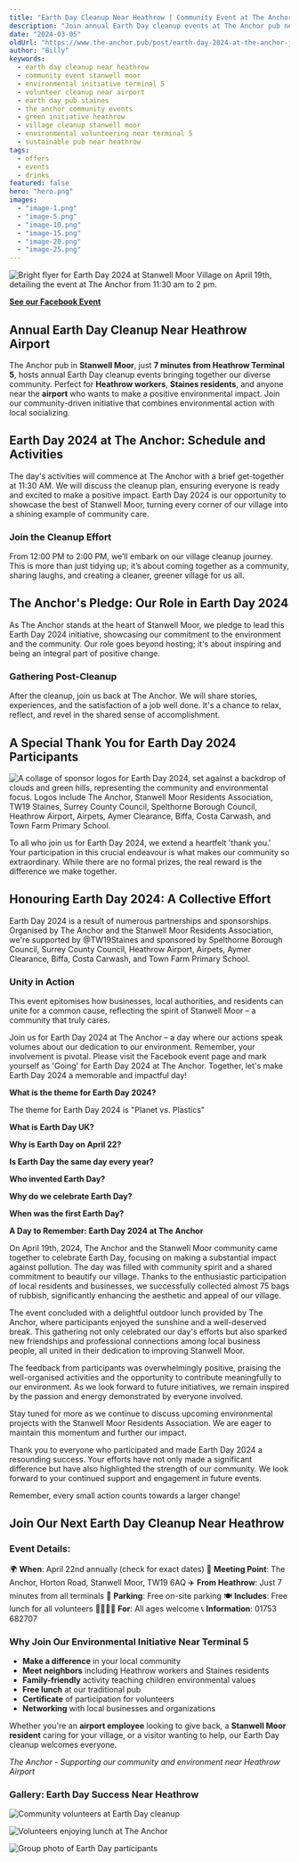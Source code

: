 ```yaml
---
title: "Earth Day Cleanup Near Heathrow | Community Event at The Anchor"
description: "Join annual Earth Day cleanup events at The Anchor pub near Heathrow Airport. Community environmental initiative in Stanwell Moor, just 7 minutes from Terminal 5. Free lunch for volunteers, family-friendly activities. Perfect for Heathrow workers and Staines residents wanting to help the environment."
date: "2024-03-05"
oldUrl: "https://www.the-anchor.pub/post/earth-day-2024-at-the-anchor-join-the-cleanup-thea"
author: "Billy"
keywords:
  - earth day cleanup near heathrow
  - community event stanwell moor
  - environmental initiative terminal 5
  - volunteer cleanup near airport
  - earth day pub staines
  - the anchor community events
  - green initiative heathrow
  - village cleanup stanwell moor
  - environmental volunteering near terminal 5
  - sustainable pub near heathrow
tags:
  - offers
  - events
  - drinks
featured: false
hero: "hero.png"
images:
  - "image-1.png"
  - "image-5.png"
  - "image-10.png"
  - "image-15.png"
  - "image-20.png"
  - "image-25.png"
---
```


  

![Bright flyer for Earth Day 2024 at Stanwell Moor Village on April 19th, detailing the event at The Anchor from 11:30 am to 2 pm.](/content/blog/earth-day-2024-at-the-anchor-join-the-cleanup-thea/hero.png)

  

[**See our Facebook Event**](https://bit.ly/49QawSg)

  

## **Annual Earth Day Cleanup Near Heathrow Airport**

The Anchor pub in **Stanwell Moor**, just **7 minutes from Heathrow Terminal 5**, hosts annual Earth Day cleanup events bringing together our diverse community. Perfect for **Heathrow workers**, **Staines residents**, and anyone near the **airport** who wants to make a positive environmental impact. Join our community-driven initiative that combines environmental action with local socializing.

  

## **Earth Day 2024 at The Anchor: Schedule and Activities**

  

The day's activities will commence at The Anchor with a brief get-together at 11:30 AM. We will discuss the cleanup plan, ensuring everyone is ready and excited to make a positive impact. Earth Day 2024 is our opportunity to showcase the best of Stanwell Moor, turning every corner of our village into a shining example of community care.

  

### **Join the Cleanup Effort**

  

From 12:00 PM to 2:00 PM, we’ll embark on our village cleanup journey. This is more than just tidying up; it’s about coming together as a community, sharing laughs, and creating a cleaner, greener village for us all.

  

## **The Anchor's Pledge: Our Role in Earth Day 2024**

  

As The Anchor stands at the heart of Stanwell Moor, we pledge to lead this Earth Day 2024 initiative, showcasing our commitment to the environment and the community. Our role goes beyond hosting; it's about inspiring and being an integral part of positive change.

  

### **Gathering Post-Cleanup**

  

After the cleanup, join us back at The Anchor. We will share stories, experiences, and the satisfaction of a job well done. It's a chance to relax, reflect, and revel in the shared sense of accomplishment.

  

## **A Special Thank You for Earth Day 2024 Participants**

  

![A collage of sponsor logos for Earth Day 2024, set against a backdrop of clouds and green hills, representing the community and environmental focus. Logos include The Anchor, Stanwell Moor Residents Association, TW19 Staines, Surrey County Council, Spelthorne Borough Council, Heathrow Airport, Airpets, Aymer Clearance, Biffa, Costa Carwash, and Town Farm Primary School.](/content/blog/earth-day-2024-at-the-anchor-join-the-cleanup-thea/image-1.png)

  

To all who join us for Earth Day 2024, we extend a heartfelt 'thank you.' Your participation in this crucial endeavour is what makes our community so extraordinary. While there are no formal prizes, the real reward is the difference we make together.

  

## **Honouring Earth Day 2024: A Collective Effort**

  

Earth Day 2024 is a result of numerous partnerships and sponsorships. Organised by The Anchor and the Stanwell Moor Residents Association, we're supported by @TW19Staines and sponsored by Spelthorne Borough Council, Surrey County Council, Heathrow Airport, Airpets, Aymer Clearance, Biffa, Costa Carwash, and Town Farm Primary School.

  

### **Unity in Action**

  

This event epitomises how businesses, local authorities, and residents can unite for a common cause, reflecting the spirit of Stanwell Moor – a community that truly cares.

  

Join us for Earth Day 2024 at The Anchor – a day where our actions speak volumes about our dedication to our environment. Remember, your involvement is pivotal. Please visit the Facebook event page and mark yourself as 'Going' for Earth Day 2024 at The Anchor. Together, let's make Earth Day 2024 a memorable and impactful day!

  

  

**What is the theme for Earth Day 2024?**

The theme for Earth Day 2024 is "Planet vs. Plastics"

**What is Earth Day UK?**

  

**Why is Earth Day on April 22?**

  

**Is Earth Day the same day every year?**

  

**Who invented Earth Day?**

  

**Why do we celebrate Earth Day?**

  

**When was the first Earth Day?**

  

  

**A Day to Remember: Earth Day 2024 at The Anchor**

  

On April 19th, 2024, The Anchor and the Stanwell Moor community came together to celebrate Earth Day, focusing on making a substantial impact against pollution. The day was filled with community spirit and a shared commitment to beautify our village. Thanks to the enthusiastic participation of local residents and businesses, we successfully collected almost 75 bags of rubbish, significantly enhancing the aesthetic and appeal of our village.

  

The event concluded with a delightful outdoor lunch provided by The Anchor, where participants enjoyed the sunshine and a well-deserved break. This gathering not only celebrated our day's efforts but also sparked new friendships and professional connections among local business people, all united in their dedication to improving Stanwell Moor.

  

The feedback from participants was overwhelmingly positive, praising the well-organised activities and the opportunity to contribute meaningfully to our environment. As we look forward to future initiatives, we remain inspired by the passion and energy demonstrated by everyone involved.

  

Stay tuned for more as we continue to discuss upcoming environmental projects with the Stanwell Moor Residents Association. We are eager to maintain this momentum and further our impact.

  

Thank you to everyone who participated and made Earth Day 2024 a resounding success. Your efforts have not only made a significant difference but have also highlighted the strength of our community. We look forward to your continued support and engagement in future events.

  

Remember, every small action counts towards a larger change!

## **Join Our Next Earth Day Cleanup Near Heathrow**

### **Event Details:**
🌍 **When**: April 22nd annually (check for exact dates)
📍 **Meeting Point**: The Anchor, Horton Road, Stanwell Moor, TW19 6AQ
✈️ **From Heathrow**: Just 7 minutes from all terminals
🚗 **Parking**: Free on-site parking
🍽️ **Includes**: Free lunch for all volunteers
👨‍👩‍👧‍👦 **For**: All ages welcome
📞 **Information**: 01753 682707

### **Why Join Our Environmental Initiative Near Terminal 5**

- **Make a difference** in your local community
- **Meet neighbors** including Heathrow workers and Staines residents
- **Family-friendly** activity teaching children environmental values
- **Free lunch** at our traditional pub
- **Certificate** of participation for volunteers
- **Networking** with local businesses and organizations

Whether you're an **airport employee** looking to give back, a **Stanwell Moor resident** caring for your village, or a visitor wanting to help, our Earth Day cleanup welcomes everyone.

*The Anchor - Supporting our community and environment near Heathrow Airport*

### Gallery: Earth Day Success Near Heathrow

![Community volunteers at Earth Day cleanup](/content/blog/earth-day-2024-at-the-anchor-join-the-cleanup-thea/image-5.png)

![Volunteers enjoying lunch at The Anchor](/content/blog/earth-day-2024-at-the-anchor-join-the-cleanup-thea/image-10.png)

![Group photo of Earth Day participants](/content/blog/earth-day-2024-at-the-anchor-join-the-cleanup-thea/image-15.png)









